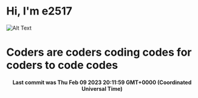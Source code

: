 # Hi, I'm e2517

![Alt Text](https://github.com/E2517/e2517/blob/master/images/background.gif)

# Coders are coders coding codes for coders to code codes

<h4 align="center">Last commit was Thu Feb 09 2023 20:11:59 GMT+0000 (Coordinated Universal Time)</h4>
